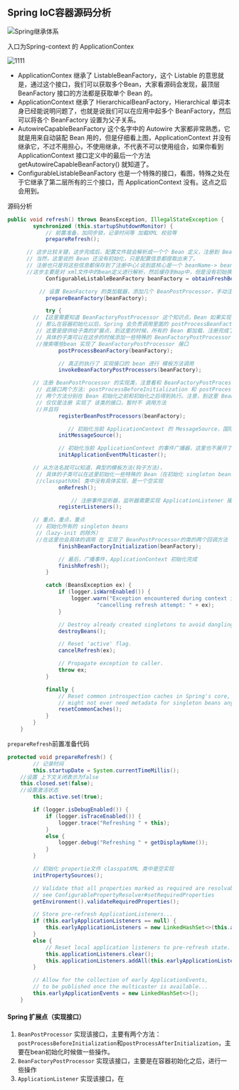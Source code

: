 ## Spring IoC容器源码分析


![Spring继承体系](https://tva3.sinaimg.cn/large/005VwC5mly1gd5e9hl3m4j31300pwn0i.jpg)

入口为Spring-context 的 ApplicationContex

![1111](https://tvax1.sinaimg.cn/large/005VwC5mly1gd5eyjjozcj312i0ne0w7.jpg)

* ApplicationContex 继承了 ListableBeanFactory，这个 Listable 的意思就是，通过这个接口，我们可以获取多个Bean，大家看源码会发现，最顶层 BeanFactory 接口的方法都是获取单个 Bean 的。
* ApplicationContext 继承了 HierarchicalBeanFactory，Hierarchical 单词本身已经能说明问题了，也就是说我们可以在应用中起多个 BeanFactory，然后可以将各个 BeanFactory 设置为父子关系。
* AutowireCapableBeanFactory 这个名字中的 Autowire 大家都非常熟悉，它就是用来自动装配 Bean 用的，但是仔细看上图，ApplicationContext 并没有继承它，不过不用担心，不使用继承，不代表不可以使用组合，如果你看到 ApplicationContext 接口定义中的最后一个方法 getAutowireCapableBeanFactory() 就知道了。
* ConfigurableListableBeanFactory 也是一个特殊的接口，看图，特殊之处在于它继承了第二层所有的三个接口，而 ApplicationContext 没有。这点之后会用到。

源码分析
```java
public void refresh() throws BeansException, IllegalStateException {
		synchronized (this.startupShutdownMonitor) {
			// 前置准备，加同步锁，记录时间等 加载XML 校验等
			prepareRefresh();

      // 这步比较关键，这步完成后，配置文件就会解析成一个个 Bean 定义，注册到 BeanFactory 中，
      // 当然，这里说的 Bean 还没有初始化，只是配置信息都提取出来了，
      // 注册也只是将这些信息都保存到了注册中心(说到底核心是一个 beanName-> beanDefinition 的 map)
      //这步主要是对 xml文件中的bean定义进行解析，然后缓存到map中，但是没有初始换，仅仅是解析了标签
			ConfigurableListableBeanFactory beanFactory = obtainFreshBeanFactory();

		  // 设置 BeanFactory 的类加载器，添加几个 BeanPostProcessor，手动注册几个特殊的 bean
			prepareBeanFactory(beanFactory);

			try {
        // 【这里需要知道 BeanFactoryPostProcessor 这个知识点，Bean 如果实现了此接口，
         // 那么在容器初始化以后，Spring 会负责调用里面的 postProcessBeanFactory 方法。】
         // 这里是提供给子类的扩展点，到这里的时候，所有的 Bean 都加载、注册完成了，但是都还没有初始化
         // 具体的子类可以在这步的时候添加一些特殊的 BeanFactoryPostProcessor 的实现类或做点什么事
         //搜索哪些bean 实现了 BeanFactoryPostProcessor 接口
				postProcessBeanFactory(beanFactory);

				// 真正的执行了 实现接口的 bean 进行 模板方法调用
				invokeBeanFactoryPostProcessors(beanFactory);

        // 注册 BeanPostProcessor 的实现类，注意看和 BeanFactoryPostProcessor 的区别
         // 此接口两个方法: postProcessBeforeInitialization 和 postProcessAfterInitialization
         // 两个方法分别在 Bean 初始化之前和初始化之后得到执行。注意，到这里 Bean 还没初始化
         // 仅仅是注册 实现了 该类的接口，暂时不 调用方法
         //并且将
				registerBeanPostProcessors(beanFactory);

				   // 初始化当前 ApplicationContext 的 MessageSource，国际化
				initMessageSource();

				// 初始化当前 ApplicationContext 的事件广播器，这里也不展开了
				initApplicationEventMulticaster();

        // 从方法名就可以知道，典型的模板方法(钩子方法)，
         // 具体的子类可以在这里初始化一些特殊的 Bean（在初始化 singleton beans 之前）
         //classpathXml 类中没有具体实现，是一个空实现
				onRefresh();

					// 注册事件监听器，监听器需要实现 ApplicationListener 接口
				registerListeners();

        // 重点，重点，重点
         // 初始化所有的 singleton beans
         //（lazy-init 的除外）
         //在这里也会具体的调用 在 实现了 BeanPostProcessor的类的两个回调方法
				finishBeanFactoryInitialization(beanFactory);

				// 最后，广播事件，ApplicationContext 初始化完成
				finishRefresh();
			}

			catch (BeansException ex) {
				if (logger.isWarnEnabled()) {
					logger.warn("Exception encountered during context initialization - " +
							"cancelling refresh attempt: " + ex);
				}

				// Destroy already created singletons to avoid dangling resources.
				destroyBeans();

				// Reset 'active' flag.
				cancelRefresh(ex);

				// Propagate exception to caller.
				throw ex;
			}

			finally {
				// Reset common introspection caches in Spring's core, since we
				// might not ever need metadata for singleton beans anymore...
				resetCommonCaches();
			}
		}
	}

```


`prepareRefresh`前置准备代码
```java
protected void prepareRefresh() {
		// 记录时间
		this.startupDate = System.currentTimeMillis();
    //设置 上下文关闭表示为false
    this.closed.set(false);
    //设置激活状态
		this.active.set(true);

		if (logger.isDebugEnabled()) {
			if (logger.isTraceEnabled()) {
				logger.trace("Refreshing " + this);
			}
			else {
				logger.debug("Refreshing " + getDisplayName());
			}
		}

		// 初始化 propertie文件 classpatXML 类中是空实现
		initPropertySources();

		// Validate that all properties marked as required are resolvable:
		// see ConfigurablePropertyResolver#setRequiredProperties
		getEnvironment().validateRequiredProperties();

		// Store pre-refresh ApplicationListeners...
		if (this.earlyApplicationListeners == null) {
			this.earlyApplicationListeners = new LinkedHashSet<>(this.applicationListeners);
		}
		else {
			// Reset local application listeners to pre-refresh state.
			this.applicationListeners.clear();
			this.applicationListeners.addAll(this.earlyApplicationListeners);
		}

		// Allow for the collection of early ApplicationEvents,
		// to be published once the multicaster is available...
		this.earlyApplicationEvents = new LinkedHashSet<>();
	}

```


#### Spring 扩展点（实现接口）

1. `BeanPostProcessor` 实现该接口，主要有两个方法：`postProcessBeforeInitialization`和`postProcessAfterInitialization`，主要在bean初始化时候做一些操作。
2. `BeanFactoryPostProcessor` 实现该接口，主要是在容器初始化之后，进行一些操作
3. `ApplicationListener` 实现该接口，在
